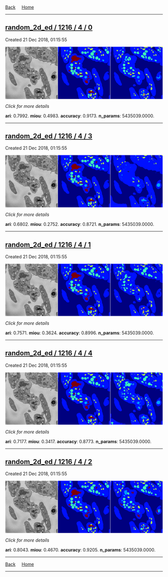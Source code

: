 
[Back](..)&nbsp;&nbsp;&nbsp;&nbsp;&nbsp;[Home](https://leapmanlab.github.io/snapshots)

---

<div class="summary"><a href="0"><h2>random_2d_ed / 1216 / 4 / 0</h2></a><p>Created 21 Dec 2018, 01:15:55
</p><a href="0"><img src="0/media/summary.png" align="center"></a><p>
<i>Click for more details</i>
</p></div>

**ari**: 0.7992. **miou**: 0.4983. **accuracy**: 0.9173. **n_params**: 5435039.0000. 

---

<div class="summary"><a href="3"><h2>random_2d_ed / 1216 / 4 / 3</h2></a><p>Created 21 Dec 2018, 01:15:55
</p><a href="3"><img src="3/media/summary.png" align="center"></a><p>
<i>Click for more details</i>
</p></div>

**ari**: 0.6802. **miou**: 0.2752. **accuracy**: 0.8721. **n_params**: 5435039.0000. 

---

<div class="summary"><a href="1"><h2>random_2d_ed / 1216 / 4 / 1</h2></a><p>Created 21 Dec 2018, 01:15:55
</p><a href="1"><img src="1/media/summary.png" align="center"></a><p>
<i>Click for more details</i>
</p></div>

**ari**: 0.7571. **miou**: 0.3624. **accuracy**: 0.8996. **n_params**: 5435039.0000. 

---

<div class="summary"><a href="4"><h2>random_2d_ed / 1216 / 4 / 4</h2></a><p>Created 21 Dec 2018, 01:15:55
</p><a href="4"><img src="4/media/summary.png" align="center"></a><p>
<i>Click for more details</i>
</p></div>

**ari**: 0.7177. **miou**: 0.3417. **accuracy**: 0.8773. **n_params**: 5435039.0000. 

---

<div class="summary"><a href="2"><h2>random_2d_ed / 1216 / 4 / 2</h2></a><p>Created 21 Dec 2018, 01:15:55
</p><a href="2"><img src="2/media/summary.png" align="center"></a><p>
<i>Click for more details</i>
</p></div>

**ari**: 0.8043. **miou**: 0.4670. **accuracy**: 0.9205. **n_params**: 5435039.0000. 

---

[Back](..)&nbsp;&nbsp;&nbsp;&nbsp;&nbsp;[Home](https://leapmanlab.github.io/snapshots)

---
